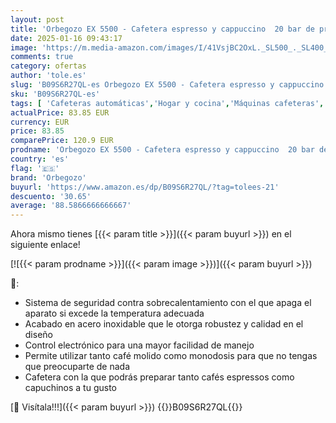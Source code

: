 ```yaml
---
layout: post
title: 'Orbegozo EX 5500 - Cafetera espresso y cappuccino  20 bar de presión  Termómetro  depósito extraíble 1 5 L  vaporizador  1100 W  Multicolor'
date: 2025-01-16 09:43:17
image: 'https://m.media-amazon.com/images/I/41VsjBC2OxL._SL500_._SL400_.jpg'
comments: true
category: ofertas
author: 'tole.es'
slug: 'B09S6R27QL-es Orbegozo EX 5500 - Cafetera espresso y cappuccino 20 bar...'
sku: 'B09S6R27QL-es'
tags: [ 'Cafeteras automáticas','Hogar y cocina','Máquinas cafeteras','Utensilios para café y té','cafetera','orbegozo','🇪🇸', ]
actualPrice: 83.85 EUR
currency: EUR
price: 83.85
comparePrice: 120.9 EUR
prodname: 'Orbegozo EX 5500 - Cafetera espresso y cappuccino  20 bar de presión  Termómetro  depósito extraíble 1 5 L  vaporizador  1100 W  Multicolor'
country: 'es'
flag: '🇪🇸'
brand: 'Orbegozo'
buyurl: 'https://www.amazon.es/dp/B09S6R27QL/?tag=tolees-21'
descuento: '30.65'
average: '88.5866666666667'
---
```


Ahora mismo tienes [{{< param title >}}]({{< param buyurl >}}) en el siguiente enlace!

[![{{< param prodname >}}]({{< param image >}})]({{< param buyurl >}})

🔎:

- Sistema de seguridad contra sobrecalentamiento con el que apaga el aparato si excede la temperatura adecuada
- Acabado en acero inoxidable que le otorga robustez y calidad en el diseño
- Control electrónico para una mayor facilidad de manejo
- Permite utilizar tanto café molido como monodosis para que no tengas que preocuparte de nada
- Cafetera con la que podrás preparar tanto cafés espressos como capuchinos a tu gusto

[🛒 Visítala!!!]({{< param buyurl >}})
{{<world>}}B09S6R27QL{{</world>}}
